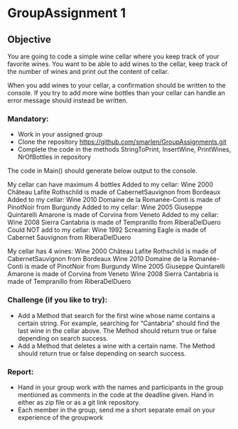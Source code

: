 # GroupAssignment 1
## Objective
You are going to code a simple wine cellar where you keep track of your favorite wines.
You want to be able to add wines to the cellar, keep track of the number of wines and print
out the content of cellar. 

When you add wines to your cellar, a confirmation should be written to the console.
If you try to add more wine bottles than your cellar can handle an error message should
instead be written.

### Mandatory:
-   Work in your assigned group 
-   Clone the repository https://github.com/smarlen/GroupAssignments.git
-   Complete the code in the methods StringToPrint, InsertWine, PrintWines, NrOfBottles in repository 

The code in Main() should generate below output to the console.

  My cellar can have maximum 4 bottles
  Added to my cellar: Wine 2000 Château Lafite Rothschild is made of CabernetSauvignon from Bordeaux
  Added to my cellar: Wine 2010 Domaine de la Romanée-Conti is made of PinotNoir from Burgundy
  Added to my cellar: Wine 2005 Giuseppe Quintarelli Amarone is made of Corvina from Veneto
  Added to my cellar: Wine 2008 Sierra Cantabria is made of Tempranillo from RiberaDelDuero
  Could NOT add to my cellar: Wine 1992 Screaming Eagle is made of Cabernet Sauvignon from RiberaDelDuero
  
  My cellar has 4 wines:
  Wine 2000 Château Lafite Rothschild is made of CabernetSauvignon from Bordeaux
  Wine 2010 Domaine de la Romanée-Conti is made of PinotNoir from Burgundy
  Wine 2005 Giuseppe Quintarelli Amarone is made of Corvina from Veneto
  Wine 2008 Sierra Cantabria is made of Tempranillo from RiberaDelDuero

### Challenge (if you like to try):
-   Add a Method that search for the first wine whose name contains a certain string.
For example, searching for “Cantabria” should find the last wine in the cellar above.
The Method should return true or false depending on search success.
-   Add a Method that deletes a wine with a certain name. The Method should return
true or false depending on search success.

### Report:
-   Hand in your group work with the names and participants in the group mentioned as
comments in the code at the deadline given. Hand in either as zip file or as a git link
repository.
-   Each member in the group, send me a short separate email on your experience of the
groupwork

